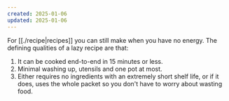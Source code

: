 ```yaml
---
created: 2025-01-06
updated: 2025-01-06
---
```

For [[./recipe|recipes]] you can still make when you have no energy. The defining qualities of a lazy recipe are that:

1. It can be cooked end-to-end in 15 minutes or less.
2. Minimal washing up, utensils and one pot at most.
3. Either requires no ingredients with an extremely short shelf life, or if it does, uses the whole packet so you don't have to worry about wasting food.